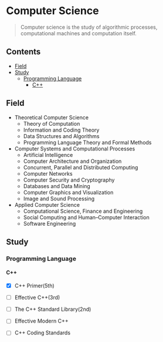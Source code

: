 # Computer Science

> Computer science is the study of algorithmic processes, computational machines and
> computation itself.

## Contents

- [Field](#Field)
- [Study](#Study)
    - [Programming Language](#Programming-Language) 
        - [C++](#c) 


## Field

- Theoretical Computer Science
    - Theory of Computation
    - Information and Coding Theory
    - Data Structures and Algorithms
    - Programming Language Theory and Formal Methods
- Computer Systems and Computational Processes
    - Artificial Intelligence
    - Computer Architecture and Organization
    - Concurrent, Parallel and Distributed Computing
    - Computer Networks
    - Computer Security and Cryptography
    - Databases and Data Mining
    - Computer Graphics and Visualization
    - Image and Sound Processing
- Applied Computer Science
    - Computational Science, Finance and Engineering
    - Social Computing and Human–Computer Interaction
    - Software Engineering

## Study

### Programming Language

#### C++

- [x] C++ Primer(5th)
- [ ] Effective C++(3rd)
- [ ] The C++ Standard Library(2nd)
- [ ] Effective Modern C++
- [ ] C++ Coding Standards






